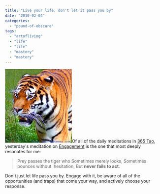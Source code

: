 ```yaml
---
title: "Live your life, don't let it pass you by"
date: "2010-02-04"
categories: 
  - "pound-of-obscure"
tags: 
  - "artofliving"
  - "life"
  - "life"
  - "mastery"
  - "mastery"
---
```


[![](images/2919179438_35c8879bdd_m.jpg "Tiger feet...")](http://flickr.com/photos/66164549@N00/2919179438/)Of all of the daily meditations in [365 Tao](http://astore.amazon.com/29marbles-blog-20/detail/0062502239/002-9091504-7932015), yesterday's meditation on [Engagement](http://www.365tao.net/2010/02/034_engagement_3.html) is the one that most deeply resonates for me:

> Prey passes the tiger who Sometimes merely looks, Sometimes pounces without  hesitation, But **never fails to act**.

Don't just let life pass you by. Engage with it, be aware of all of the opportunities (and traps) that come your way, and actively choose your response.
